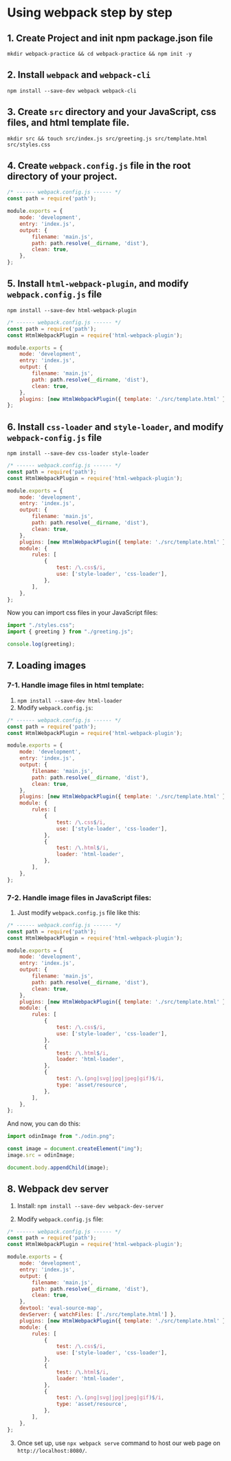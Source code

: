 # Using webpack step by step

## 1. Create Project and init npm package.json file

`mkdir webpack-practice && cd webpack-practice && npm init -y`

## 2. Install `webpack` and `webpack-cli`

`npm install --save-dev webpack webpack-cli`

## 3. Create `src` directory and your JavaScript, css files, and html template file.

`mkdir src && touch src/index.js src/greeting.js src/template.html src/styles.css`

## 4. Create `webpack.config.js` file in the root directory of your project.

```javascript
/* ------ webpack.config.js ------ */
const path = require('path');

module.exports = {
	mode: 'development',
	entry: 'index.js',
	output: {
		filename: 'main.js',
		path: path.resolve(__dirname, 'dist'),
		clean: true,
	},
};
```

## 5. Install `html-webpack-plugin`, and modify `webpack.config.js` file

`npm install --save-dev html-webpack-plugin`

```javascript
/* ------ webpack.config.js ------ */
const path = require('path');
const HtmlWebpackPlugin = require('html-webpack-plugin');

module.exports = {
	mode: 'development',
	entry: 'index.js',
	output: {
		filename: 'main.js',
		path: path.resolve(__dirname, 'dist'),
		clean: true,
	},
	plugins: [new HtmlWebpackPlugin({ template: './src/template.html' })],
};
```

## 6. Install `css-loader` and `style-loader`, and modify `webpack-config.js` file

`npm install --save-dev css-loader style-loader`

```javascript
/* ------ webpack.config.js ------ */
const path = require('path');
const HtmlWebpackPlugin = require('html-webpack-plugin');

module.exports = {
	mode: 'development',
	entry: 'index.js',
	output: {
		filename: 'main.js',
		path: path.resolve(__dirname, 'dist'),
		clean: true,
	},
	plugins: [new HtmlWebpackPlugin({ template: './src/template.html' })],
	module: {
		rules: [
			{
				test: /\.css$/i,
				use: ['style-loader', 'css-loader'],
			},
		],
	},
};
```

Now you can import css files in your JavaScript files:

```JavaScript
import "./styles.css";
import { greeting } from "./greeting.js";

console.log(greeting);
```

## 7. Loading images

### 7-1. Handle image files in html template:

1. `npm install --save-dev html-loader`
2. Modify `webpack.config.js`:

```javascript
/* ------ webpack.config.js ------ */
const path = require('path');
const HtmlWebpackPlugin = require('html-webpack-plugin');

module.exports = {
	mode: 'development',
	entry: 'index.js',
	output: {
		filename: 'main.js',
		path: path.resolve(__dirname, 'dist'),
		clean: true,
	},
	plugins: [new HtmlWebpackPlugin({ template: './src/template.html' })],
	module: {
		rules: [
			{
				test: /\.css$/i,
				use: ['style-loader', 'css-loader'],
			},
			{
				test: /\.html$/i,
				loader: 'html-loader',
			},
		],
	},
};
```

### 7-2. Handle image files in JavaScript files:

1. Just modify `webpack.config.js` file like this:

```javascript
/* ------ webpack.config.js ------ */
const path = require('path');
const HtmlWebpackPlugin = require('html-webpack-plugin');

module.exports = {
	mode: 'development',
	entry: 'index.js',
	output: {
		filename: 'main.js',
		path: path.resolve(__dirname, 'dist'),
		clean: true,
	},
	plugins: [new HtmlWebpackPlugin({ template: './src/template.html' })],
	module: {
		rules: [
			{
				test: /\.css$/i,
				use: ['style-loader', 'css-loader'],
			},
			{
				test: /\.html$/i,
				loader: 'html-loader',
			},
			{
				test: /\.(png|svg|jpg|jpeg|gif)$/i,
				type: 'asset/resource',
			},
		],
	},
};
```

And now, you can do this:

```JavaScript
import odinImage from "./odin.png";

const image = document.createElement("img");
image.src = odinImage;

document.body.appendChild(image);
```

## 8. Webpack dev server

1. Install:
   `npm install --save-dev webpack-dev-server`

2. Modify `webpack.config.js` file:

```javascript
/* ------ webpack.config.js ------ */
const path = require('path');
const HtmlWebpackPlugin = require('html-webpack-plugin');

module.exports = {
	mode: 'development',
	entry: 'index.js',
	output: {
		filename: 'main.js',
		path: path.resolve(__dirname, 'dist'),
		clean: true,
	},
	devtool: 'eval-source-map',
	devServer: { watchFiles: ['./src/template.html'] },
	plugins: [new HtmlWebpackPlugin({ template: './src/template.html' })],
	module: {
		rules: [
			{
				test: /\.css$/i,
				use: ['style-loader', 'css-loader'],
			},
			{
				test: /\.html$/i,
				loader: 'html-loader',
			},
			{
				test: /\.(png|svg|jpg|jpeg|gif)$/i,
				type: 'asset/resource',
			},
		],
	},
};
```

3. Once set up, use `npx webpack serve` command to host our web page on `http://localhost:8080/`.
